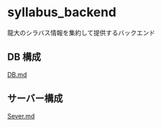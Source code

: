 # syllabus_backend
龍大のシラバス情報を集約して提供するバックエンド

## DB 構成
[DB.md](DB.md)

## サーバー構成
[Sever.md](Server.md)